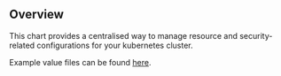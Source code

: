 ## Overview

This chart provides a centralised way to manage resource and security-related configurations for your kubernetes cluster.

Example value files can be found [here](./example/).
